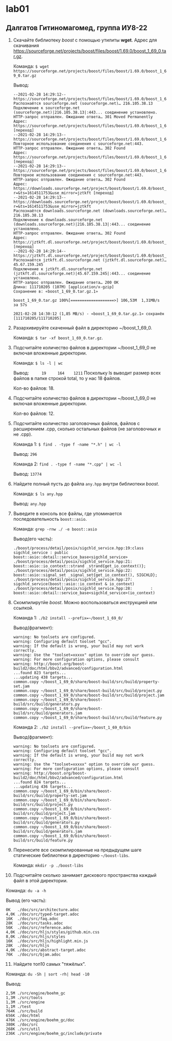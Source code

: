 # lab01
## Далгатов Гитиномагомед, группа ИУ8-22
1. Скачайте библиотеку *boost* с помощью утилиты **wget**. Адрес для скачивания https://sourceforge.net/projects/boost/files/boost/1.69.0/boost_1_69_0.tar.gz.

   Команда: ```$ wget https://sourceforge.net/projects/boost/files/boost/1.69.0/boost_1_69_0.tar.gz```

   Вывод:
   ```
   --2021-02-28 14:29:12--  https://sourceforge.net/projects/boost/files/boost/1.69.0/boost_1_69_0.tar.gz
   Распознаётся sourceforge.net (sourceforge.net)… 216.105.38.13
   Подключение к sourceforge.net (sourceforge.net)|216.105.38.13|:443... соединение установлено.
   HTTP-запрос отправлен. Ожидание ответа… 301 Moved Permanently
   Адрес: https://sourceforge.net/projects/boost/files/boost/1.69.0/boost_1_69_0.tar.gz/ [переход]
   --2021-02-28 14:29:13--  https://sourceforge.net/projects/boost/files/boost/1.69.0/boost_1_69_0.tar.gz/
   Повторное использование соединения с sourceforge.net:443.
   HTTP-запрос отправлен. Ожидание ответа… 302 Found
   Адрес: https://sourceforge.net/projects/boost/files/boost/1.69.0/boost_1_69_0.tar.gz/download [переход]
   --2021-02-28 14:29:13--  https://sourceforge.net/projects/boost/files/boost/1.69.0/boost_1_69_0.tar.gz/download
   Повторное использование соединения с sourceforge.net:443.
   HTTP-запрос отправлен. Ожидание ответа… 302 Found
   Адрес: https://downloads.sourceforge.net/project/boost/boost/1.69.0/boost_1_69_0.tar.gz?r=&ts=1614511753&use_mirror=jztkft [переход]
   --2021-02-28 14:29:13--  https://downloads.sourceforge.net/project/boost/boost/1.69.0/boost_1_69_0.tar.gz?r=&ts=1614511753&use_mirror=jztkft
   Распознаётся downloads.sourceforge.net (downloads.sourceforge.net)… 216.105.38.13
   Подключение к downloads.sourceforge.net (downloads.sourceforge.net)|216.105.38.13|:443... соединение установлено.
   HTTP-запрос отправлен. Ожидание ответа… 302 Found
   Адрес: https://jztkft.dl.sourceforge.net/project/boost/boost/1.69.0/boost_1_69_0.tar.gz [переход]
   --2021-02-28 14:29:14--  https://jztkft.dl.sourceforge.net/project/boost/boost/1.69.0/boost_1_69_0.tar.gz
   Распознаётся jztkft.dl.sourceforge.net (jztkft.dl.sourceforge.net)… 45.67.159.245
   Подключение к jztkft.dl.sourceforge.net (jztkft.dl.sourceforge.net)|45.67.159.245|:443... соединение установлено.
   HTTP-запрос отправлен. Ожидание ответа… 200 OK
   Длина: 111710205 (107M) [application/x-gzip]
   Сохранение в: «boost_1_69_0.tar.gz.1»

   boost_1_69_0.tar.gz 100%[===================>] 106,53M  1,31MB/s    за 57s     

   2021-02-28 14:30:12 (1,85 MB/s) - «boost_1_69_0.tar.gz.1» сохранён [111710205/111710205]
   ```
2. Разархивируйте скаченный файл в директорию ~/boost_1_69_0.

   Команда: ```$ tar -xf boost_1_69_0.tar.gz```.
   
3. Подсчитайте количество файлов в директории ~/boost_1_69_0 не включая вложенные директории.

   Команда: ```$ ls -l | wc```

   Вывод:
   ```     19     164    1211```
   Поскольку ls выводит размер всех файлов в папке строкой total, то у нас 18 файлов.

   Кол-во файлов: 18.
   
4. Подсчитайте количество файлов в директории ~/boost_1_69_0 не включая вложенные директории.

   Кол-во файлов: 12.
   
5. Подсчитайте количество заголовочных файлов, файлов с расширением .cpp, сколько остальных файлов (не заголовочных и не .cpp).

   Команда 1: ```$ find . -type f -name "*.h" | wc -l```
   
   Вывод: ```296```

   Команда 2: ```find . -type f -name "*.cpp" | wc -l```

   Вывод: ```13774```
   
6. Найдите полный пусть до файла ```any.hpp``` внутри библиотеки *boost*.
 
   Команда: ```$ ls any.hpp```
   
   Вывод: ```any.hpp```
   
7. Выведите в консоль все файлы, где упоминается последовательность ```boost::asio```.

   Команда: ```grep -rnw ./ -e boost::asio```
   
   Вывод(его часть): 
   ```
   ./boost/process/detail/posix/sigchld_service.hpp:19:class sigchld_service : public boost::asio::detail::service_base<sigchld_service>
   ./boost/process/detail/posix/sigchld_service.hpp:21:    boost::asio::io_context::strand _strand{get_io_context()};
   ./boost/process/detail/posix/sigchld_service.hpp:22:    boost::asio::signal_set _signal_set{get_io_context(), SIGCHLD};
   ./boost/process/detail/posix/sigchld_service.hpp:27:    sigchld_service(boost::asio::io_context & io_context)
   ./boost/process/detail/posix/sigchld_service.hpp:28:        : boost::asio::detail::service_base<sigchld_service>(io_context)
   ```

8. Скомпилирутйе *boost*. Можно воспользоваться инструкцией или ссылкой.

   Команда 1: ```./b2 install --prefix=~/boost_1_69_0/```
   
   Вывод(фрагмент):
   ```
   warning: No toolsets are configured.
   warning: Configuring default toolset "gcc".
   warning: If the default is wrong, your build may not work correctly.
   warning: Use the "toolset=xxxxx" option to override our guess.
   warning: For more configuration options, please consult
   warning: http://boost.org/boost-build2/doc/html/bbv2/advanced/configuration.html
   ...found 823 targets...
   ...updating 438 targets...
   common.copy ~/boost_1_69_0/share/boost-build/src/build/property-set.jam
   common.copy ~/boost_1_69_0/share/boost-build/src/build/project.py
   common.copy ~/boost_1_69_0/share/boost-build/src/build/project.jam
   common.copy ~/boost_1_69_0/share/boost-build/src/build/generators.py
   common.copy ~/boost_1_69_0/share/boost-build/src/build/generators.jam
   common.copy ~/boost_1_69_0/share/boost-build/src/build/feature.py
   ```
   
   Команда 2: ```./b2 install --prefix=~/boost_1_69_0/bin```
   
   Вывод(фрагмент):
   ```
   warning: No toolsets are configured.
   warning: Configuring default toolset "gcc".
   warning: If the default is wrong, your build may not work correctly.
   warning: Use the "toolset=xxxxx" option to override our guess.
   warning: For more configuration options, please consult
   warning: http://boost.org/boost-build2/doc/html/bbv2/advanced/configuration.html
   ...found 824 targets...
   ...updating 436 targets...
   common.copy ~/boost_1_69_0/bin/share/boost-build/src/build/property-set.jam
   common.copy ~/boost_1_69_0/bin/share/boost-build/src/build/project.py
   common.copy ~/boost_1_69_0/bin/share/boost-build/src/build/project.jam  
   common.copy ~/boost_1_69_0/bin/share/boost-build/src/build/generators.py
   common.copy ~/boost_1_69_0/bin/share/boost-build/src/build/generators.jam
   common.copy ~/boost_1_69_0/bin/share/boost-build/src/build/feature.py
   ```

9. Перенесите все скомпилированные на предыдущем шаге статические библиотеки в директорию ```~/boost-libs```. 

   Команда: ```mkdir -p ./boost-libs```
   

10. Подсчитайте сколько занимает дискового пространства каждый файл в этой директории.

   Команда: ```du -a -h```

   Вывод (его часть):
   ```
   0K	./doc/src/architecture.adoc
   4,0K	./doc/src/typed-target.adoc
   16K	./doc/src/faq.adoc
   28K	./doc/src/tasks.adoc
   56K	./doc/src/reference.adoc
   4,0K	./doc/src/hljs/styles/github.min.css
   8,0K	./doc/src/hljs/styles
   16K	./doc/src/hljs/highlight.min.js
   28K	./doc/src/hljs
   4,0K	./doc/src/abstract-target.adoc
   76K	./doc/src/bjam.adoc
   ```
   
11. Найдите топ10 самых "тяжёлых".
   
   Команда:  ```du -Sh | sort -rh| head -10```
   
   Вывод:
   ```
   2,5M	./src/engine/boehm_gc
   1,3M	./src/tools
   1,3M	./src/engine
   1,1M	./test
   764K	./src/build
   656K	./doc/html
   476K	./src/engine/boehm_gc/doc
   380K	./doc/src
   268K	./src/util
   236K	./src/engine/boehm_gc/include/private
   ```
